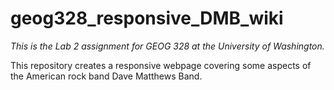 # geog328_responsive_DMB_wiki

*This is the Lab 2 assignment for GEOG 328 at the University of Washington.*

This repository creates a responsive webpage covering some aspects of the American rock band Dave Matthews Band. 